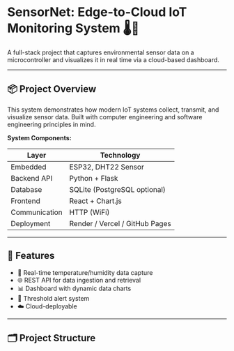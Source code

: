 # SensorNet: Edge-to-Cloud IoT Monitoring System 🌡️📡

A full-stack project that captures environmental sensor data on a microcontroller and visualizes it in real time via a cloud-based dashboard.

---

## 📦 Project Overview

This system demonstrates how modern IoT systems collect, transmit, and visualize sensor data. Built with computer engineering and software engineering principles in mind.

**System Components:**

| Layer        | Technology            |
|--------------|------------------------|
| Embedded     | ESP32, DHT22 Sensor    |
| Backend API  | Python + Flask         |
| Database     | SQLite (PostgreSQL optional) |
| Frontend     | React + Chart.js       |
| Communication| HTTP (WiFi)            |
| Deployment   | Render / Vercel / GitHub Pages |

---

## 🚀 Features

- 📡 Real-time temperature/humidity data capture
- 🌐 REST API for data ingestion and retrieval
- 📊 Dashboard with dynamic data charts
- 🔔 Threshold alert system
- ☁️ Cloud-deployable

---

## 🗂️ Project Structure

